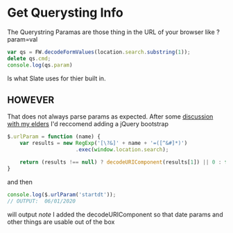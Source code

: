 # Get Querysting Info

The Querystring Paramas are those thing in the URL of your browser like ?param=val

```JAVASCRIPT
var qs = FW.decodeFormValues(location.search.substring(1));
delete qs.cmd;
console.log(qs.param)
```

Is what Slate uses for thier built in.   

## HOWEVER

That does not always parse params as expected.   After some [discussion with my elders](https://stackoverflow.com/questions/7731778/get-query-string-parameters-url-values-with-jquery-javascript-querystring)
 I'd reccomend adding a jQuery bootstrap
 
```JAVASCRIPT
$.urlParam = function (name) {
    var results = new RegExp('[\?&]' + name + '=([^&#]*)')
                      .exec(window.location.search);

    return (results !== null) ? decodeURIComponent(results[1]) || 0 : false;
}
```

and then 

```JAVASCRIPT
console.log($.urlParam('startdt'));
// OUTPUT:  06/01/2020
```
will output 
*note*  I added the decodeURIComponent so that date params and other things are usable out of the box
